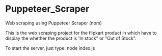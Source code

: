 # Puppeteer_Scraper
Web scraping using Puppeteer Scraper (npm)

This is the web scraping project for the flipkart product in which have to display the whether the product is 'In stock" or "Out of Stock".

To start the server, just type: node index.js
